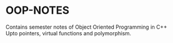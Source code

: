 # OOP-NOTES
Contains semester notes of Object Oriented Programming in C++  
Upto pointers, virtual functions and polymorphism.
